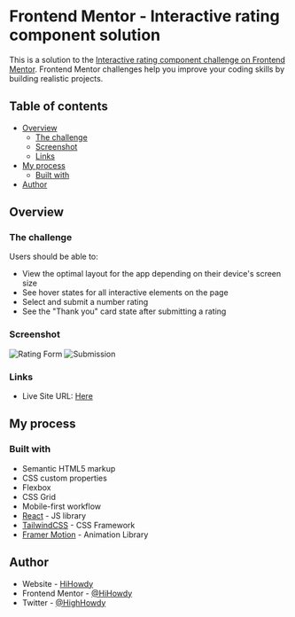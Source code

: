 # Frontend Mentor - Interactive rating component solution

This is a solution to the [Interactive rating component challenge on Frontend Mentor](https://www.frontendmentor.io/challenges/interactive-rating-component-koxpeBUmI). Frontend Mentor challenges help you improve your coding skills by building realistic projects. 

## Table of contents

- [Overview](#overview)
  - [The challenge](#the-challenge)
  - [Screenshot](#screenshot)
  - [Links](#links)
- [My process](#my-process)
  - [Built with](#built-with)
- [Author](#author)

## Overview

### The challenge

Users should be able to:

- View the optimal layout for the app depending on their device's screen size
- See hover states for all interactive elements on the page
- Select and submit a number rating
- See the "Thank you" card state after submitting a rating

### Screenshot

![Rating Form](https://i.imgur.com/HwwZv80.png)
![Submission](https://i.imgur.com/6fhhIo8.png)

### Links

- Live Site URL: [Here]([[https://your-live-site-url.com](https://main--aesthetic-dieffenbachia-7828b6.netlify.app/)])

## My process

### Built with

- Semantic HTML5 markup
- CSS custom properties
- Flexbox
- CSS Grid
- Mobile-first workflow
- [React](https://reactjs.org/) - JS library
- [TailwindCSS](https://tailwindcss.com/) - CSS Framework
- [Framer Motion](https://www.framer.com/motion/) - Animation Library

## Author

- Website - [HiHowdy](https://main--aesthetic-dieffenbachia-7828b6.netlify.app/)
- Frontend Mentor - [@HiHowdy](https://www.frontendmentor.io/profile/HiHowdy)
- Twitter - [@HighHowdy](https://www.twitter.com/HighHowdy)
